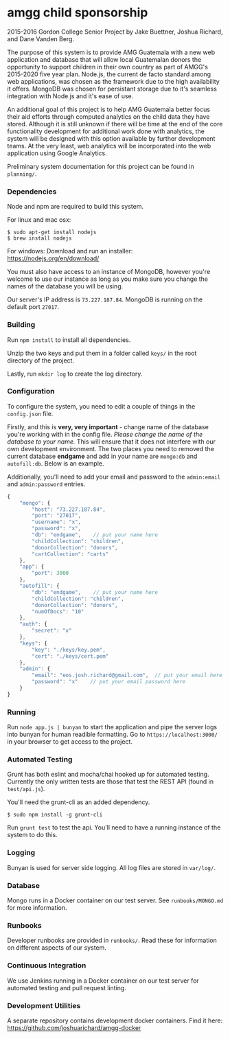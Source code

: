 # amgg child sponsorship
2015-2016 Gordon College Senior Project by Jake Buettner, Joshua Richard, and Dane Vanden Berg.

The purpose of this system is to provide AMG Guatemala with a new web application and database that will allow local Guatemalan donors the opportunity to support children in their own country as part of AMGG's 2015-2020 five year plan. Node.js, the current de facto standard among web applications, was chosen as the framework due to the high availability it offers. MongoDB was chosen for persistant storage due to it's seamless integration with Node.js and it's ease of use.

An additional goal of this project is to help AMG Guatemala better focus their aid efforts through computed analytics on the child data they have stored. Although it is still unknown if there will be time at the end of the core functionality development for additional work done with analytics, the system will be designed with this option available by further development teams. At the very least, web analytics will be incorporated into the web application using Google Analytics.

Preliminary system documentation for this project can be found in `planning/`.

### Dependencies
Node and npm are required to build this system.

For linux and mac osx:
```shell
$ sudo apt-get install nodejs
$ brew install nodejs
```

For windows:
Download and run an installer: https://nodejs.org/en/download/

You must also have access to an instance of MongoDB, however you're welcome to use our instance as long as you make sure you change the names of the database you will be using.

Our server's IP address is `73.227.187.84`. MongoDB is running on the default port `27017`.

### Building
Run `npm install` to install all dependencies.

Unzip the two keys and put them in a folder called `keys/` in the root directory of the project.

Lastly, run `mkdir log` to create the log directory.

### Configuration
To configure the system, you need to edit a couple of things in the `config.json` file.

Firstly, and this is **very, very important** - change name of the database you're working with in the config file. *Please change the name of the database to your name.* This will ensure that it does not interfere with our own development environment. The two places you need to removed the current database **endgame** and add in your name are `mongo:db` and `autofill:db`. Below is an example.

Additionally, you'll need to add your email and password to the `admin:email` and `admin:password` entries.

```javascript
{
    "mongo": {
        "host": "73.227.187.84",
        "port": "27017",
        "username": "x",
        "password": "x",
        "db": "endgame",    // put your name here
        "childCollection": "children",
        "donorCollection": "donors",
        "cartCollection": "carts"
    },
    "app": {
        "port": 3000
    },
    "autofill": {
        "db": "endgame",    // put your name here
        "childCollection": "children",
        "donorCollection": "donors",
        "numOfDocs": "10"
    },
    "auth": {
        "secret": "x"
    },
    "keys": {
        "key": "./keys/key.pem",
        "cert": "./keys/cert.pem"
    },
    "admin": {
        "email": "eos.josh.richard@gmail.com",  // put your email here
        "password": "x"    // put your email password here
    }
}
```

### Running
Run `node app.js | bunyan` to start the application and pipe the server logs into bunyan for human readible formatting. Go to `https://localhost:3000/` in your browser to get access to the project.

### Automated Testing
Grunt has both eslint and mocha/chai hooked up for automated testing. Currently the only written tests are those that test the REST API (found in `test/api.js`).

You'll need the grunt-cli as an added dependency.

```shell
$ sudo npm install -g grunt-cli
```

Run `grunt test` to test the api. You'll need to have a running instance of the system to do this.

### Logging
Bunyan is used for server side logging. All log files are stored in `var/log/`.

### Database
Mongo runs in a Docker container on our test server. See `runbooks/MONGO.md` for more information.

### Runbooks
Developer runbooks are provided in `runbooks/`. Read these for information on different aspects of our system.

### Continuous Integration
We use Jenkins running in a Docker container on our test server for automated testing and pull request linting.

### Development Utilities
A separate repository contains development docker containers. Find it here: https://github.com/joshuarichard/amgg-docker
